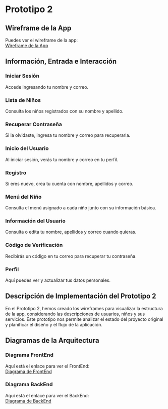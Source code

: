 # Prototipo 2

## Wireframe de la App

Puedes ver el wireframe de la app:  
[Wireframe de la App](wireframe.mermaid)

## Información, Entrada e Interacción

### Iniciar Sesión  
Accede ingresando tu nombre y correo.  

### Lista de Niños  
Consulta los niños registrados con su nombre y apellido.  

### Recuperar Contraseña  
Si la olvidaste, ingresa tu nombre y correo para recuperarla.  

### Inicio del Usuario  
Al iniciar sesión, verás tu nombre y correo en tu perfil.  

### Registro  
Si eres nuevo, crea tu cuenta con nombre, apellidos y correo.  

### Menú del Niño  
Consulta el menú asignado a cada niño junto con su información básica.  

### Información del Usuario  
Consulta o edita tu nombre, apellidos y correo cuando quieras.  

### Código de Verificación  
Recibirás un código en tu correo para recuperar tu contraseña.  

### Perfil  
Aquí puedes ver y actualizar tus datos personales.  

## Descripción de Implementación del Prototipo 2

En el Prototipo 2, hemos creado los wireframes para visualizar la estructura de la app, considerando las descripciones de usuarios, niños y sus servicios. Este prototipo nos permite analizar el estado del proyecto original y planificar el diseño y el flujo de la aplicación.  

## Diagramas de la Arquitectura

### Diagrama FrontEnd  
Aquí está el enlace para ver el FrontEnd:  
[Diagrama de FrontEnd](frontend.mermaid)  

### Diagrama BackEnd  
Aquí está el enlace para ver el BackEnd:  
[Diagrama de BackEnd](backend.mermaid)  


